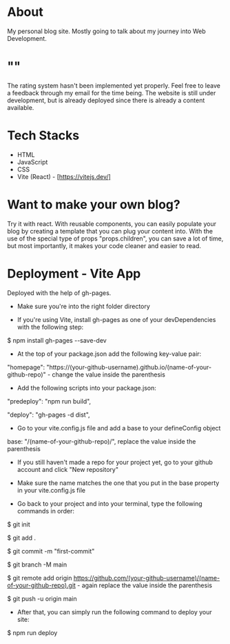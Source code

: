 # About

My personal blog site. Mostly going to talk about my journey into Web Development.

# ""

The rating system hasn't been implemented yet properly. Feel free to leave a feedback through my email for the time being.
The website is still under development, but is already deployed since there is already a content available.

# Tech Stacks

- HTML
- JavaScript
- CSS
- Vite (React) - [https://vitejs.dev/]

# Want to make your own blog?

Try it with react. With reusable components, you can easily populate your blog by creating a template that you can plug your content into. With the use of the special type of props "props.children", you can save a lot of time, but most importantly, it makes your code cleaner and easier to read.

# Deployment - Vite App

Deployed with the help of gh-pages.

- Make sure you're into the right folder directory

- If you're using Vite, install gh-pages as one of your devDependencies with the following step:

$ npm install gh-pages --save-dev

- At the top of your package.json add the following key-value pair:

"homepage": "https://(your-github-username).github.io/(name-of-your-github-repo)" - change the value inside the parenthesis

- Add the following scripts into your package.json:

"predeploy": "npm run build",

"deploy": "gh-pages -d dist",

- Go to your vite.config.js file and add a base to your defineConfig object

base: "/(name-of-your-github-repo)/", replace the value inside the parenthesis

- If you still haven't made a repo for your project yet, go to your github account and click "New repository"

- Make sure the name matches the one that you put in the base property in your vite.config.js file

- Go back to your project and into your terminal, type the following commands in order:

$ git init

$ git add .

$ git commit -m "first-commit"

$ git branch -M main

$ git remote add origin https://github.com/(your-github-username)/(name-of-your-github-repo).git - again replace the value inside the parenthesis

$ git push -u origin main

- After that, you can simply run the following command to deploy your site:

$ npm run deploy
